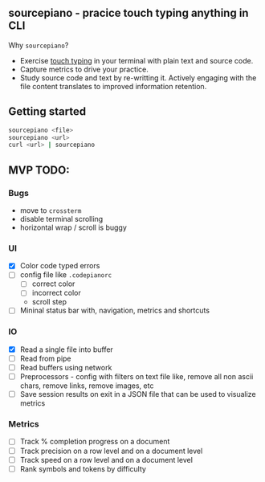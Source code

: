 ## sourcepiano - pracice touch typing anything in CLI
Why `sourcepiano`?
- Exercise [touch typing](https://en.wikipedia.org/wiki/Touch_typing) in your terminal with plain text and source code. 
- Capture metrics to drive your practice.
- Study source code and text by re-writting it. Actively engaging with the file content translates to improved information retention.

## Getting started
```bash
sourcepiano <file>
sourcepiano <url> 
curl <url> | sourcepiano
```

## MVP TODO:
### Bugs
- move to `crossterm`
- disable terminal scrolling
- horizontal wrap / scroll is buggy

### UI
- [x] Color code typed errors
- [ ] config file like `.codepianorc`
    - [ ] correct color
    - [ ] incorrect color
    - scroll step
- [ ] Mininal status bar with, navigation, metrics and shortcuts

### IO
- [x] Read a single file into buffer
- [ ] Read from pipe
- [ ] Read buffers using network
- [ ] Preprocessors - config with filters on text file like, remove all non ascii chars, remove links, remove images, etc
- [ ] Save session results on exit in a JSON file that can be used to visualize metrics

### Metrics
- [ ] Track % completion progress on a document
- [ ] Track precision on a row level and on a document level
- [ ] Track speed on a row level and on a document level
- [ ] Rank symbols and tokens by difficulty